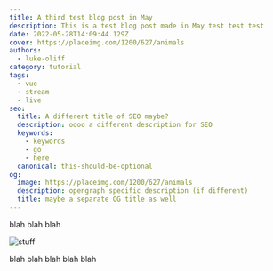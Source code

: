 ```yaml
---
title: A third test blog post in May
description: This is a test blog post made in May test test test
date: 2022-05-28T14:09:44.129Z
cover: https://placeimg.com/1200/627/animals
authors:
  - luke-oliff
category: tutorial
tags:
  - vue
  - stream
  - live
seo:
  title: A different title of SEO maybe?
  description: oooo a different description for SEO
  keywords:
    - keywords
    - go
    - here
  canonical: this-should-be-optional
og:
  image: https://placeimg.com/1200/627/animals
  description: opengraph specific description (if different)
  title: maybe a separate OG title as well
---
```


blah blah blah

![stuff](https://placeimg.com/1200/627/animals "blah")

blah blah blah blah blah
